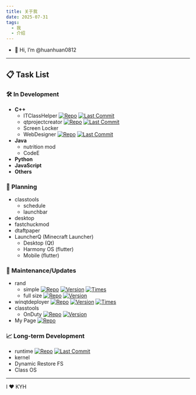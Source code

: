 ```yaml
---
title: 关于我
date: 2025-07-31
tags:
  - 我
  - 介绍
---
```

- 👋 Hi, I’m @huanhuan0812
---
## 📋 Task List

### 🛠️ In Development
- **C++**
  - ITClassHelper
    [![Repo](https://img.shields.io/badge/Repository-181717?style=plastic&logo=github)](https://github.com/huanhuan0812/classtools)
    [![Last Commit](https://img.shields.io/github/last-commit/huanhuan0812/classtools?style=plastic&logo=git)](https://github.com/huanhuan0812/classtools/commits/main)
  - qtprojectcreator 
    [![Repo](https://img.shields.io/badge/Repository-181717?style=plastic&logo=github)](https://github.com/huanhuan0812/qtprojectcreator)
    [![Last Commit](https://img.shields.io/github/last-commit/huanhuan0812/qtprojectcreator?style=plastic&logo=git)](https://github.com/huanhuan0812/qtprojectcreator/commits/main)
  - Screen Locker
  - WebDesigner 
    [![Repo](https://img.shields.io/badge/Repository-181717?style=plastic&logo=github)](https://github.com/huanhuan0812/WebDesigner)
    [![Last Commit](https://img.shields.io/github/last-commit/huanhuan0812/WebDesigner?style=plastic&logo=git)](https://github.com/huanhuan0812/WebDesigner/commits/main)
- **Java**
  - nutrition mod
  - CodeE
- **Python**
- **JavaScript**
- **Others**

### 📝 Planning
- classtools
  - schedule
  - launchbar
- desktop
- fastchuckmod
- dtaftpaper
- LauncherQ (Minecraft Launcher)
  - Desktop (Qt)
  - Harmony OS (flutter)
  - Mobile (flutter)

### 🔧 Maintenance/Updates
- rand
  - simple 
    [![Repo](https://img.shields.io/badge/Repository-181717?style=plastic&logo=github)](https://github.com/huanhuan0812/rand-simple)
    [![Version](https://img.shields.io/badge/Version-v1.0-blue?style=plastic)](https://github.com/huanhuan0812/rand-simple/release)
 [![Times](https://img.shields.io/badge/commit-1-blue?style=plastic)](https://github.com/huanhuan0812/rand-simple)
  - full size
 [![Repo](https://img.shields.io/badge/Repository-181717?style=plastic&logo=github)](https://github.com/huanhuan0812/rand-full)
 [![Version](https://img.shields.io/badge/Version-v1.0-blue?style=plastic)](https://github.com/huanhuan0812/rand-full/release)
- winqtdeployer 
 [![Repo](https://img.shields.io/badge/Repository-181717?style=plastic&logo=github)](https://github.com/huanhuan0812/winqtdeployer)
  [![Version](https://img.shields.io/badge/Version-v1.2pre1-blue?style=plastic)](https://github.com/huanhuan0812/winqtdeployer/release/) [![Times](https://img.shields.io/badge/commit-1-blue?style=plastic)](https://github.com/huanhuan0812/winqtdeployer)
- classtools
  - OnDuty [![Repo](https://img.shields.io/badge/Repository-181717?style=plastic&logo=github)](https://github.com/huanhuan0812/onduty)  [![Version](https://img.shields.io/badge/Version-v0.1Unsupported-blue?style=plastic)](https://github.com/huanhuan0812/onduty/release)
- My Page  [![Repo](https://img.shields.io/badge/Repository-181717?style=plastic&logo=github)](https://github.com/huanhuan0812/huanhuan0812.github.io)

### 📈 Long-term Development
- runtime 
  [![Repo](https://img.shields.io/badge/Repository-181717?style=plastic&logo=github)](https://github.com/huanhuan0812/runtime1)
  [![Last Commit](https://img.shields.io/github-last-commit/huanhuan0812/runtime1?style=plastic&logo=git)](https://github.com/huanhuan0812/runtime1/commits/main)
- kernel
- Dynamic Restore FS
- Class OS

---

I :heart: KYH
